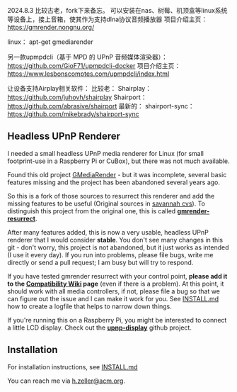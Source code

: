 2024.8.3
  比较古老，fork下来备忘。
  可以安装在nas、树莓、机顶盒等linux系统等设备上，接上音箱，使其作为支持dlna协议音频播放器
  项目介绍主页：https://gmrender.nongnu.org/
  
  linux：
    apt-get gmediarender
    
另一款upmpdcli（基于 MPD 的 UPnP 音频媒体渲染器）：
  https://github.com/GioF71/upmpdcli-docker
  项目介绍主页：https://www.lesbonscomptes.com/upmpdcli/index.html

让设备支持Airplay相关软件：
比较老：
  Shairplay：https://github.com/juhovh/shairplay
  Shairport：https://github.com/abrasive/shairport
最新的：
shairport-sync：https://github.com/mikebrady/shairport-sync




Headless UPnP Renderer
----------------------

I needed a small headless UPnP media renderer for Linux (for small footprint-use
in a Raspberry Pi or CuBox), but there was not much available.

Found this old project [GMediaRender][orig-project] - but it
was incomplete, several basic features missing and the project has been
abandoned several years ago.

So this is a fork of those sources to resurrect this renderer and add the
missing features to be useful (Original sources in [savannah cvs][orig-cvs]).
To distinguish this project from the original one, this is called
**[gmrender-resurrect](http://github.com/hzeller/gmrender-resurrect)**.

After many features added, this is now a very usable, headless UPnP
renderer that I would consider **stable**. You don't see many changes in this git - don't worry,
this project is not abandoned, but it just works as intended (I use it every day).
If you run into problems, please file bugs, write me directly or send a pull request; I am busy
but will try to respond.

If you have tested gmrender resurrect with your control point, **please add
it to the [Compatibility Wiki][compat-wiki] page** (even if there is a problem).
At this point, it should work with all media controllers, if not,
please file a bug so that we can figure out the issue and I can make it work
for you. See [INSTALL.md](./INSTALL.md) how to create a logfile that helps
to narrow down things.

If you're running this on a Raspberry Pi, you might be interested to connect
a little LCD display. Check out the **[upnp-display][]** github project.

Installation
------------
For installation instructions, see [INSTALL.md](./INSTALL.md)

You can reach me via <h.zeller@acm.org>.


[orig-project]: http://gmrender.nongnu.org/
[orig-cvs]:http://cvs.savannah.gnu.org/viewvc/gmrender/?root=gmrender
[compat-wiki]: https://github.com/hzeller/gmrender-resurrect/wiki/Comptibility
[upnp-display]: https://github.com/hzeller/upnp-display
[open-max-support]: https://github.com/hzeller/gmrender-resurrect/issues/33#issuecomment-23859699
